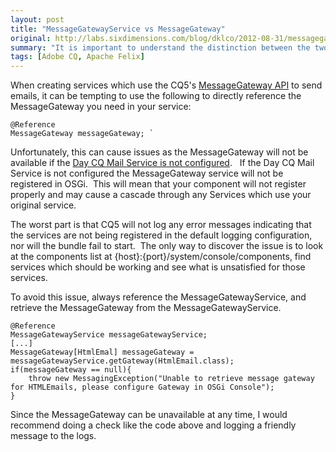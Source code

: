 ```yaml
---
layout: post
title: "MessageGatewayService vs MessageGateway"
original: http://labs.sixdimensions.com/blog/dklco/2012-08-31/messagegatewayservice-vs-messagegateway
summary: "It is important to understand the distinction between the two ways of getting the Message Gateway"
tags: [Adobe CQ, Apache Felix]
---
```


When creating services which use the CQ5's [MessageGateway API][1] to send emails, it can be tempting to use the following to directly reference the MessageGateway you need in your service:

    @Reference
	MessageGateway messageGateway; `

Unfortunately, this can cause issues as the MessageGateway will not be available if the [Day CQ Mail Service is not configured][2]. &nbsp; If the Day CQ Mail Service is not configured the MessageGateway service will not be registered in OSGi.&nbsp; This will mean that your component will not register properly and may cause a cascade through any Services which use your original service.&nbsp;

The worst part is that CQ5 will not log any error messages indicating that the services are not being registered in the default logging configuration, nor will the bundle fail to start.&nbsp; The only way to discover the issue is to look at the components list at {host}:{port}/system/console/components, find services which should be working and see what is unsatisfied for those services.

To avoid this issue, always reference the MessageGatewayService, and retrieve the MessageGateway from the MessageGatewayService.

	@Reference
	MessageGatewayService messageGatewayService;
	[...]
	MessageGateway[HtmlEmal] messageGateway = messageGatewayService.getGateway(HtmlEmail.class);
	if(messageGateway == null){
		throw new MessagingException("Unable to retrieve message gateway for HTMLEmails, please configure Gateway in OSGi Console");
	}

Since the MessageGateway can be unavailable at any time, I would recommend doing a check like the code above and logging a friendly message to the logs.

 [1]: http://dev.day.com/docs/en/cq/current/javadoc/com/day/cq/mailer/MessageGateway.html "Message Gateway API"
 [2]: http://labs.sixdimensions.com/blog/dklco/2012-08-20/sending-email-adobe-cq-api#Configuring_CQ_Mail_Service "Configuring the Day CQ Mail Service"  